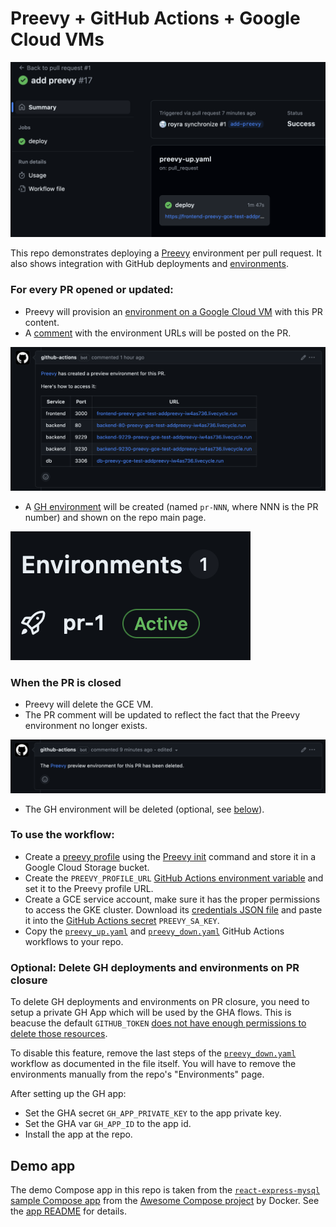 # Preevy + GitHub Actions + Google Cloud VMs

![Action](1.png)

This repo demonstrates deploying a [Preevy](https://preevy.dev) environment per pull request. It also shows integration with GitHub deployments and [environments](https://docs.github.com/en/actions/deployment/targeting-different-environments/using-environments-for-deployment).

### For every PR opened or updated:
- Preevy will provision an [environment on a Google Cloud VM](https://preevy.dev/drivers/gcp-gce) with this PR content.
- A [comment](https://github.com/livecycle/preevy/tree/main/packages/plugin-github-pr-link#readme) with the environment URLs will be posted on the PR.

![PR comment](3.png)

- A [GH environment](https://docs.github.com/en/actions/deployment/targeting-different-environments/using-environments-for-deployment) will be created (named `pr-NNN`, where NNN is the PR number) and shown on the repo main page.

![GH Environment](2.png)

### When the PR is closed
- Preevy will delete the GCE VM.
- The PR comment will be updated to reflect the fact that the Preevy environment no longer exists.

![updated PR comment](4.png)

- The GH environment will be deleted (optional, see [below](#optional-delete-gh-deployments-and-environments-on-pr-closure)).

### To use the workflow:

- Create a [preevy profile](https://preevy.dev/intro/under-the-hood#profile-configuration) using the [Preevy init](https://preevy.dev/cli-reference/init) command and store it in a Google Cloud Storage bucket.
- Create the `PREEVY_PROFILE_URL` [GitHub Actions environment variable](https://docs.github.com/en/actions/learn-github-actions/variables#creating-configuration-variables-for-a-repository) and set it to the Preevy profile URL.
- Create a GCE service account, make sure it has the proper permissions to access the GKE cluster. Download its [credentials JSON file](https://github.com/googleapis/google-cloud-node#download-your-service-account-credentials-json-file) and paste it into the [GitHub Actions secret](https://docs.github.com/en/actions/security-guides/using-secrets-in-github-actions#creating-secrets-for-a-repository) `PREEVY_SA_KEY`.
- Copy the [`preevy_up.yaml`](./.github/workflows/preevy-up.yaml) and [`preevy_down.yaml`](./.github/workflows/preevy-down.yaml) GitHub Actions workflows to your repo.

### Optional: Delete GH deployments and environments on PR closure

To delete GH deployments and environments on PR closure, you need to setup a private GH App which will be used by the GHA flows. This is beacuse the default `GITHUB_TOKEN` [does not have enough permissions to delete those resources](https://github.com/marketplace/actions/delete-deployment-environment#how-to-obtain-the-proper-token).

To disable this feature, remove the last steps of the [`preevy_down.yaml`](./.github/workflows/preevy-down.yaml) workflow as documented in the file itself. You will have to remove the environments manually from the repo's "Environments" page.

After setting up the GH app:
- Set the GHA secret `GH_APP_PRIVATE_KEY` to the app private key.
- Set the GHA var `GH_APP_ID` to the app id.
- Install the app at the repo.

## Demo app

The demo Compose app in this repo is taken from the [`react-express-mysql` sample Compose app](https://github.com/docker/awesome-compose/tree/master/react-express-mysql) from the [Awesome Compose project](https://github.com/docker/awesome-compose) by Docker. See the [app README](/APP_README.md) for details.
